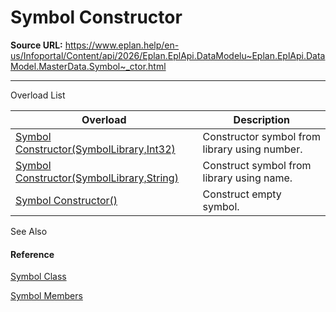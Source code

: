 # Symbol Constructor

**Source URL:** https://www.eplan.help/en-us/Infoportal/Content/api/2026/Eplan.EplApi.DataModelu~Eplan.EplApi.DataModel.MasterData.Symbol~_ctor.html

---

Overload List

| Overload | Description |
| --- | --- |
| [Symbol Constructor(SymbolLibrary,Int32)](Eplan.EplApi.DataModelu~Eplan.EplApi.DataModel.MasterData.Symbol~_ctor(SymbolLibrary,Int32).html) | Constructor symbol from library using number. |
| [Symbol Constructor(SymbolLibrary,String)](Eplan.EplApi.DataModelu~Eplan.EplApi.DataModel.MasterData.Symbol~_ctor(SymbolLibrary,String).html) | Construct symbol from library using name. |
| [Symbol Constructor()](Eplan.EplApi.DataModelu~Eplan.EplApi.DataModel.MasterData.Symbol~_ctor().html) | Construct empty symbol. |



See Also

#### Reference

[Symbol Class](Eplan.EplApi.DataModelu~Eplan.EplApi.DataModel.MasterData.Symbol.html)
  
[Symbol Members](Eplan.EplApi.DataModelu~Eplan.EplApi.DataModel.MasterData.Symbol_members.html)